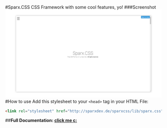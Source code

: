 #Sparx.CSS
CSS Framework with some cool features, yo!
###Screenshot
![Screenshot](screenshot.png)
#How to use
Add this stylesheet to your ``<head>`` tag in your HTML File:
```html
<link rel="stylesheet" href="http://sparxdev.de/sparxcss/lib/sparx.css">
```

##**Full Documentation: [click me c:](https://sparxdev.de/sparxcss/)**
